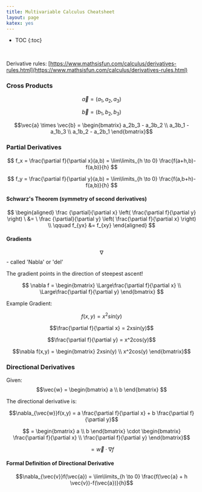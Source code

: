 ```yaml
---
title: Multivariable Calculus Cheatsheet
layout: page
katex: yes
---
```

* TOC
{:toc}

&nbsp;

Derivative rules: [https://www.mathsisfun.com/calculus/derivatives-rules.html](https://www.mathsisfun.com/calculus/derivatives-rules.html)

### Cross Products

$$\vec{a} = (a_1, a_2, a_3)$$  

$$\vec{b} = (b_1, b_2, b_3)$$

$$\vec{a} \times \vec{b} = \begin{bmatrix} a_2b_3 - a_3b_2 \\ a_3b_1 - a_1b_3 \\ a_1b_2 - a_2b_1 \end{bmatrix}$$

### Partial Derivatives

$$ f_x = \frac{\partial f}{\partial x}(a,b) = \lim\limits_{h \to 0} \frac{f(a+h,b)-f(a,b)}{h} $$

$$ f_y = \frac{\partial f}{\partial y}(a,b) = \lim\limits_{h \to 0} \frac{f(a,b+h)-f(a,b)}{h} $$

#### Schwarz's Theorem (symmetry of second derivatives)

$$
\begin{aligned} \frac {\partial}{\partial x} \left( \frac{\partial f}{\partial y} \right) \ &= \  
       \frac {\partial}{\partial y} \left( \frac{\partial f}{\partial x} \right) \\
       \qquad f_{yx} &= f_{xy}
\end{aligned}
$$

#### Gradients

$$\nabla$$ - called 'Nabla' or 'del'

The gradient points in the direction of steepest ascent!

$$
\nabla f = \begin{bmatrix}
    \Large\frac{\partial f}{\partial x} \\
    \Large\frac{\partial f}{\partial y}
    \end{bmatrix}
$$

Example Gradient:

$$f(x,y) = x^2 sin(y)$$

$$\frac{\partial f}{\partial x} = 2xsin(y)$$

$$\frac{\partial f}{\partial y} = x^2cos(y)$$

$$\nabla f(x,y) = \begin{bmatrix}
    2xsin(y) \\
    x^2cos(y)
    \end{bmatrix}$$

### Directional Derivatives
Given:
$$\vec{w} = \begin{bmatrix} a \\ b \end{bmatrix} $$

The directional derivative is:

$$\nabla_{\vec{w}}f(x,y) = a \frac{\partial f}{\partial x} + b \frac{\partial f}{\partial y}$$

$$ = \begin{bmatrix} a \\ b \end{bmatrix} \cdot \begin{bmatrix}
    \frac{\partial f}{\partial x} \\
    \frac{\partial f}{\partial y}
    \end{bmatrix}$$

$$ = \vec{w} \cdot \nabla f$$

#### Formal Definition of Directional Derivative

$$\nabla_{\vec{v}}f(\vec{a}) = \lim\limits_{h \to 0} \frac{f(\vec{a} + h \vec{v})-f(\vec{a})}{h}$$

<!-- \\(\LaTeX code\\)    -->
